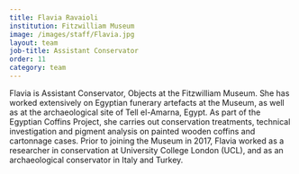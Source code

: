 ```yaml
---
title: Flavia Ravaioli
institution: Fitzwilliam Museum
image: /images/staff/Flavia.jpg
layout: team
job-title: Assistant Conservator
order: 11
category: team
---
```


Flavia is Assistant Conservator, Objects at the Fitzwilliam Museum. She has worked extensively on Egyptian funerary artefacts at the Museum, as well as at the archaeological site of Tell el-Amarna, Egypt. As part of the Egyptian Coffins Project, she carries out conservation treatments, technical investigation and pigment analysis on painted wooden coffins and cartonnage cases. Prior to joining the Museum in 2017, Flavia worked as a researcher in conservation at University College London (UCL), and as an archaeological conservator in Italy and Turkey.
